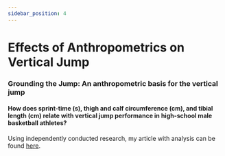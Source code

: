 ```yaml
---
sidebar_position: 4
---
```


# Effects of Anthropometrics on Vertical Jump

### Grounding the Jump: An anthropometric basis for the vertical jump

#### How does sprint-time (s), thigh and calf circumference (cm), and tibial length (cm) relate with vertical jump performance in high-school male basketball athletes?

Using independently conducted research, my article with analysis can be found [here](anthropometric-vertical-jump.pdf).
